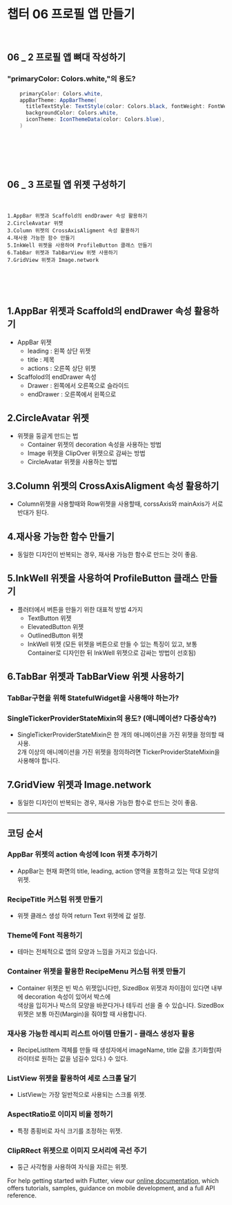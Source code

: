 # 챕터 06 프로필 앱 만들기
<br/>

## 06 _ 2 프로필 앱 뼈대 작성하기

### "primaryColor: Colors.white,"의 용도?
```java
    primaryColor: Colors.white,
    appBarTheme: AppBarTheme(
      titleTextStyle: TextStyle(color: Colors.black, fontWeight: FontWeight.bold, fontSize: 20),
      backgroundColor: Colors.white,
      iconTheme: IconThemeData(color: Colors.blue),
    )
```

<br/>
<br/>
<br/>
<br/>


## 06 _ 3 프로필 앱 위젯 구성하기
<br/>

    
    1.AppBar 위젯과 Scaffold의 endDrawer 속성 활용하기
    2.CircleAvatar 위젯
    3.Column 위젯의 CrossAxisAligment 속성 활용하기
    4.재사용 가능한 함수 만들기
    5.InkWell 위젯을 사용하여 ProfileButton 클래스 만들기
    6.TabBar 위젯과 TabBarView 위젯 사용하기
    7.GridView 위젯과 Image.network
 
<br/>
<br/>
<br/>

## 1.AppBar 위젯과 Scaffold의 endDrawer 속성 활용하기

* AppBar 위젯
  - leading : 왼쪽 상단 위젯
  - title : 제목
  - actions : 오른쪽 상단 위젯
* Scaffolod의 endDrawer 속성
  - Drawer : 왼쪽에서 오른쪽으로 슬라이드
  - endDrawer : 오른쪽에서 왼쪽으로 


## 2.CircleAvatar 위젯

* 위젯을 둥글게 만드는 법
  - Container 위젯의 decoration 속성을 사용하는 방법
  - Image 위젯을 ClipOver 위젯으로 감싸는 방법
  - CircleAvatar 위젯을 사용하는 방법


## 3.Column 위젯의 CrossAxisAligment 속성 활용하기
* Column위젯을 사용할때와 Row위젯을 사용할때, corssAxis와 mainAxis가 서로 반대가 된다.


## 4.재사용 가능한 함수 만들기
* 동일한 디자인이 반복되는 경우, 재사용 가능한 함수로 만드는 것이 좋음.


## 5.InkWell 위젯을 사용하여 ProfileButton 클래스 만들기
* 플러터에서 버튼을 만들기 위한 대표적 방법 4가지
  - TextButton 위젯
  - ElevatedButton 위젯
  - OutlinedButton 위젯
  - InkWell 위젯 (모든 위젯을 버튼으로 만들 수 있는 특징이 있고, 보통 Container로 디자인한 뒤 InkWell 위젯으로 감싸는 방법이 선호됨)


## 6.TabBar 위젯과 TabBarView 위젯 사용하기
### TabBar구현을 위해 StatefulWidget을 사용해야 하는가?
### SingleTickerProviderStateMixin의 용도? (애니메이션? 다중상속?)
* SingleTickerProviderStateMixin은 한 개의 애니메이션을 가진 위젯을 정의할 때 사용.<br/>
  2개 이상의 애니메이션을 가진 위젯을 정의하려면 TickerProviderStateMixin을 사용해야 합니다.
  



## 7.GridView 위젯과 Image.network
* 동일한 디자인이 반복되는 경우, 재사용 가능한 함수로 만드는 것이 좋음.


<hr/>

## 코딩 순서

### AppBar 위젯의 action 속성에 Icon 위젯 추가하기

- AppBar는 현재 화면의 title, leading, action 영역을 포함하고 있는 막대 모양의 위젯.

### RecipeTitle 커스텀 위젯 만들기

- 위젯 클래스 생성 하여 return Text 위젯에 값 설정.

### Theme에 Font 적용하기

- 테마는 전체적으로 앱의 모양과 느낌을 가지고 있습니다.

### Container 위젯을 활용한 RecipeMenu 커스텀 위젯 만들기

- Container 위젯은 빈 박스 위젯입니다만, SizedBox 위젯과 차이점이 있다면 내부에 decoration 속성이 있어서 박스에   
 색상을 입히거나 박스의 모양을 바꾼다거나 테두리 선을 줄 수 있습니다. SizedBox 위젯은 보통 마진(Margin)을 줘야할 때 사용합니다.

### 재사용 가능한 레시피 리스트 아이템 만들기 - 클래스 생성자 활용

- RecipeListItem 객체를 만들 때 생성자에서 imageName, title 값을 초기화할(파라이터로 원하는 값을 넘길수 있다.) 수 있다.

### ListView 위젯을 활용하여 세로 스크롤 달기

- ListView는 가장 일반적으로 사용되는 스크롤 위젯.

### AspectRatio로 이미지 비율 정하기

- 특정 종횡비로 자식 크기를 조정하는 위젯.

### ClipRRect 위젯으로 이미지 모서리에 곡선 주기

- 둥근 사각형을 사용하여 자식을 자르는 위젯.





For help getting started with Flutter, view our
[online documentation](https://flutter.dev/docs), which offers tutorials,
samples, guidance on mobile development, and a full API reference.
